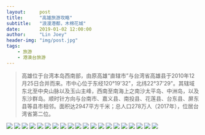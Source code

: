 ```yaml
---
layout:     post
title:      "高雄旅游攻略"
subtitle:   "浪漫港都，木棉花城"
date:       2019-01-02 12:00:00
author:     "Lin Joey"
header-img: "img/post.jpg"
tags:
    - 旅游
    - 港澳台旅游
---
```

>高雄位于台湾本岛西南部，由原高雄“直辖市”与台湾省高雄县于2010年12月25日合并而来。市中心位于东经120°19'32"，北纬22°37'29"。其辖域东北至中央山脉以及玉山主峰，西南至南海上之南沙太平岛、中洲岛，以及东沙群岛。顺时针方向与台南市、嘉义县、南投县、花莲县、台东县、屏东县等县市相邻。面积达2947平方千米；总人口278万人（2017年），位居台湾省第二位。

![](http://ww1.sinaimg.cn/large/7c08400ely1g2oe72rk6ej229g3oewty.jpg)
![](http://ww1.sinaimg.cn/large/7c08400ely1g2oe733pydj233t53ge81.jpg)
![](http://ww1.sinaimg.cn/large/7c08400ely1g2oe72zyamj233t53gnpd.jpg)
![](http://ww1.sinaimg.cn/large/7c08400ely1g2oe73ebx0j233t53ge82.jpg)
![](http://ww1.sinaimg.cn/large/7c08400ely1g2oe73hp8zj233t53g4qq.jpg)
![](http://ww1.sinaimg.cn/large/7c08400ely1g2oe7rmo7hj233t53gx6p.jpg)
![](http://ww1.sinaimg.cn/large/7c08400ely1g2oe7s6ueyj233t53gu0x.jpg)
![](http://ww1.sinaimg.cn/large/7c08400ely1g2oe7rlqt3j233t53g1ky.jpg)
![](http://ww1.sinaimg.cn/large/7c08400ely1g2oe7rpohbj233t53g4qq.jpg)
![](http://ww1.sinaimg.cn/large/7c08400ely1g2oe7rxpzsj233t53g4qq.jpg)
![](http://ww1.sinaimg.cn/large/7c08400ely1g2oe85ybnij233t53gx6p.jpg)
![](http://ww1.sinaimg.cn/large/7c08400ely1g2oe85z26xj233t53gu0x.jpg)
![](http://ww1.sinaimg.cn/large/7c08400ely1g2oe853pgaj233t53g4qp.jpg)
![](http://ww1.sinaimg.cn/large/7c08400ely1g2oe85tjcpj233t53gu0x.jpg)
![](http://ww1.sinaimg.cn/large/7c08400ely1g2oe85zfnjj233t53gqv5.jpg)
![](http://ww1.sinaimg.cn/large/7c08400ely1g2oe8oqbkvj233t53g7wi.jpg)
![](http://ww1.sinaimg.cn/large/7c08400ely1g2oe8o503dj233t53gayn.jpg)
![](http://ww1.sinaimg.cn/large/7c08400ely1g2oe8p9vbej233t53gx6p.jpg)
![](http://ww1.sinaimg.cn/large/7c08400ely1g2oe8ogykbj233t53ge81.jpg)
![](http://ww1.sinaimg.cn/large/7c08400ely1g2oe8ojkioj234z5ftkjl.jpg)